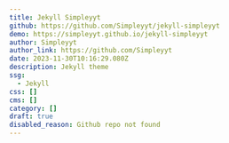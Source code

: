 ```yaml
---
title: Jekyll Simpleyyt
github: https://github.com/Simpleyyt/jekyll-simpleyyt
demo: https://simpleyyt.github.io/jekyll-simpleyyt
author: Simpleyyt
author_link: https://github.com/Simpleyyt
date: 2023-11-30T10:16:29.080Z
description: Jekyll theme
ssg:
  - Jekyll
css: []
cms: []
category: []
draft: true
disabled_reason: Github repo not found
---
```

